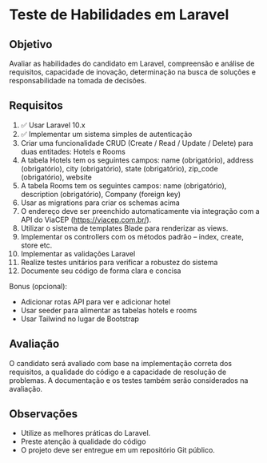 # Teste de Habilidades em Laravel

## Objetivo
Avaliar as habilidades do candidato em Laravel, compreensão e análise de requisitos, capacidade de inovação, determinação na busca de soluções e responsabilidade na tomada de decisões.

## Requisitos
1. ✅ Usar Laravel 10.x
1. ✅ Implementar um sistema simples de autenticação
1. Criar uma funcionalidade CRUD (Create / Read / Update / Delete) para duas entitades: Hotels e Rooms
1. A tabela Hotels tem os seguintes campos: name (obrigatório), address (obrigatório), city (obrigatório), state (obrigatório), zip_code (obrigatório), website
1. A tabela Rooms tem os seguintes campos: name (obrigatório), description (obrigatório), Company (foreign key)
1. Usar as migrations para criar os schemas acima
1. O endereço deve ser preenchido automaticamente via integração com a API do ViaCEP (https://viacep.com.br/).
1. Utilizar o sistema de templates Blade para renderizar as views.
1. Implementar os controllers com os métodos padrão – index, create, store etc.
1. Implementar as validações Laravel
1. Realize testes unitários para verificar a robustez do sistema
1. Documente seu código de forma clara e concisa

Bonus (opcional):

- Adicionar rotas API para ver e adicionar hotel
- Usar seeder para alimentar as tabelas hotels e rooms
- Usar Tailwind no lugar de Bootstrap

## Avaliação
O candidato será avaliado com base na implementação correta dos requisitos, a qualidade do código e a capacidade de resolução de problemas. A documentação e os testes também serão considerados na avaliação.

## Observações
- Utilize as melhores práticas do Laravel.
- Preste atenção à qualidade do código
- O projeto deve ser entregue em um repositório Git público.
